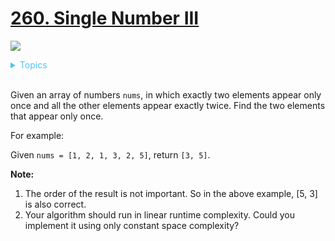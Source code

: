 # [260. Single Number III](https://leetcode.com/problems/single-number-iii/description/)

![](https://img.shields.io/badge/Difficulty-Medium-F8AF40.svg)

<details>
<summary style="color:#4FC3F7">Topics</summary>

* [`Bit Manipulation`](https://leetcode.com/tag/bit-manipulation/)

</details>
<br />


Given an array of numbers `nums`, in which exactly two elements appear only once and all the other elements appear exactly twice. Find the two elements that appear only once.

For example:

Given `nums = [1, 2, 1, 3, 2, 5]`, return `[3, 5]`.

**Note:**

 1. The order of the result is not important. So in the above example, [5, 3] is also correct.
 2. Your algorithm should run in linear runtime complexity. Could you implement it using only constant space complexity?
